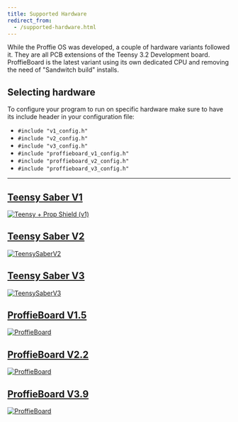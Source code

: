 ```yaml
---
title: Supported Hardware
redirect_from:
  - /supported-hardware.html
---
```

While the Proffie OS was developed, a couple of hardware variants followed it. They are all PCB extensions of the Teensy 3.2 Development board. 
ProffieBoard is the latest variant using its own dedicated CPU and removing the need of "Sandwitch build" installs.

## Selecting hardware
To configure your program to run on specific hardware make sure to have its include header in your configuration file:
* `#include "v1_config.h"`
* `#include "v2_config.h"`
* `#include "v3_config.h"`
* `#include "proffieboard_v1_config.h"`
* `#include "proffieboard_v2_config.h"`
* `#include "proffieboard_v3_config.h"`
***
## [Teensy Saber V1](https://fredrik.hubbe.net/lightsaber/electronics.html)
[![Teensy + Prop Shield (v1)](https://fredrik.hubbe.net/lightsaber/ratsnest.jpg)](https://fredrik.hubbe.net/lightsaber/electronics.html)
## [Teensy Saber V2](https://fredrik.hubbe.net/lightsaber/v2/)
[![TeensySaberV2](https://fredrik.hubbe.net/lightsaber/v2/TeensySaberV2.2.jpg)](https://fredrik.hubbe.net/lightsaber/v2/)
## [Teensy Saber V3](https://fredrik.hubbe.net/lightsaber/v3/)
[![TeensySaberV3](https://fredrik.hubbe.net/lightsaber/v3/TeensySaberV3Front.jpg)](https://fredrik.hubbe.net/lightsaber/v3/)
## [ProffieBoard V1.5](https://fredrik.hubbe.net/lightsaber/v4/)
[![ProffieBoard](https://fredrik.hubbe.net/lightsaber/v4/_DSC1630_CROPPED.JPG)](https://fredrik.hubbe.net/lightsaber/v4/)
## [ProffieBoard V2.2](https://fredrik.hubbe.net/lightsaber/v5/)
[![ProffieBoard](https://fredrik.hubbe.net/lightsaber/v5/pbv22.jpg)](https://fredrik.hubbe.net/lightsaber/v5/)
## [ProffieBoard V3.9](https://fredrik.hubbe.net/lightsaber/v6/)
[![ProffieBoard](https://fredrik.hubbe.net/lightsaber/v6/pb37.jpg)](https://fredrik.hubbe.net/lightsaber/v6/)


